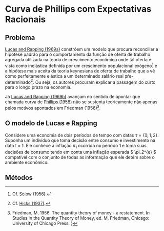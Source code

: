 # Curva de Phillips com Expectativas Racionais

## Problema

[Lucas and Rapping (1969a)](https://www.jstor.org/stable/1829964) constróem um modelo que procura reconciliar a hipótese padrão para o comportamento da função de oferta de trabalho agregada utilizada na teoria de crescimento econômico onde tal oferta é vista como inelástica definida por um crescimento populacional exógeno[^1] e a hipótese mais aceita da teoria keynesiana de oferta de trabalho que a vê como perfeitamente elástica a um determinado salário real pŕe-determinado[^2]. Ou seja, os autores procuram explicar a passagem do curto para o longo prazo na economia.

Já [Lucas and Rapping (1969b)](https://www.jstor.org/stable/1808963) avançam no sentido de apontar que chamada curva de [Phillips (1958)](https://onlinelibrary.wiley.com/doi/full/10.1111/j.1468-0335.1958.tb00003.x) não se sustenta teoricamente não apenas pelos motivos apontados em Friedman (1956)[^3].

## O modelo de  Lucas e Rapping

Considere uma economia de dois períodos de tempo com datas $\tau = \{0, 1, 2 \}$.  Suponha um indivíduo que toma decisão entre consumo e investimento na data t = 1.  Ele conhece a inflação $\pi_1$ ocorrida no período 1 e toma suas decisões de consumo tendo em conta uma inflação esperada $ \pi_2^{e} $ compatível com o conjunto de todas as informação que ele detém sobre o ambiente econômico.

## Métodos 


[^1]: Cf. [Solow (1956)](https://www.jstor.org/stable/1884513).

[^2]: Cf. [Hicks (1937)](https://www.jstor.org/stable/1907242).

[^3]: Friedman, M. 1956. The quantity theory of money - a restatement. In Studies in the
Quantity Theory of Money, ed. M. Friedman, Chicago: University of Chicago Press.
}
